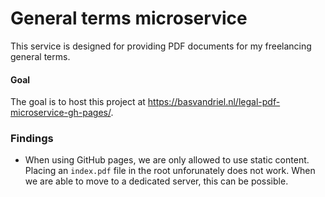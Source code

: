 # General terms microservice
This service is designed for providing PDF documents for my freelancing general terms.

#### Goal
The goal is to host this project at https://basvandriel.nl/legal-pdf-microservice-gh-pages/.

### Findings
- When using GitHub pages, we are only allowed to use static content. Placing an `index.pdf` file in the root unforunately does not work. When we are able to move to a dedicated server, this can be possible.
